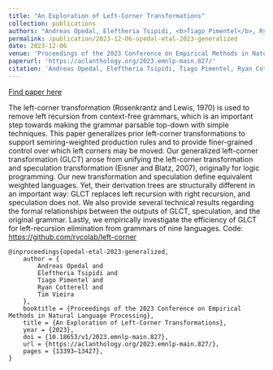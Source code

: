 ```yaml
---
title: "An Exploration of Left-Corner Transformations"
collection: publications
authors: "Andreas Opedal, Eleftheria Tsipidi, <b>Tiago Pimentel</b>, Ryan Cotterell, Tim Vieira"
permalink: /publication/2023-12-06-opedal-etal-2023-generalized
date: 2023-12-06
venue: 'Proceedings of the 2023 Conference on Empirical Methods in Natural Language Processing'
paperurl: 'https://aclanthology.org/2023.emnlp-main.827/'
citation: 'Andreas Opedal, Eleftheria Tsipidi, Tiago Pimentel, Ryan Cotterell, and Tim Vieira. 2023. An Exploration of Left-Corner Transformations. In Proceedings of the 2023 Conference on Empirical Methods in Natural Language Processing, pages 13393–13427, Singapore. Association for Computational Linguistics.'
---
```


<a href='https://aclanthology.org/2023.emnlp-main.827/'>Find paper here</a>

The left-corner transformation (Rosenkrantz and Lewis, 1970) is used to remove left recursion from context-free grammars, which is an important step towards making the grammar parsable top-down with simple techniques. This paper generalizes prior left-corner transformations to support semiring-weighted production rules and to provide finer-grained control over which left corners may be moved. Our generalized left-corner transformation (GLCT) arose from unifying the left-corner transformation and speculation transformation (Eisner and Blatz, 2007), originally for logic programming. Our new transformation and speculation define equivalent weighted languages. Yet, their derivation trees are structurally different in an important way: GLCT replaces left recursion with right recursion, and speculation does not. We also provide several technical results regarding the formal relationships between the outputs of GLCT, speculation, and the original grammar. Lastly, we empirically investigate the efficiency of GLCT for left-recursion elimination from grammars of nine languages. Code: https://github.com/rycolab/left-corner

```
@inproceedings{opedal-etal-2023-generalized,
    author = {
        Andreas Opedal and
        Eleftheria Tsipidi and
        Tiago Pimentel and
        Ryan Cotterell and
        Tim Vieira
    },
    booktitle = {Proceedings of the 2023 Conference on Empirical Methods in Natural Language Processing},
    title = {An Exploration of Left-Corner Transformations},
    year = {2023},
    doi = {10.18653/v1/2023.emnlp-main.827},
    url = {https://aclanthology.org/2023.emnlp-main.827/},
    pages = {13393–13427},
}
```